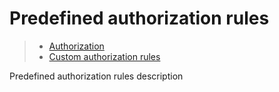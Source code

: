 # Predefined authorization rules

> * [Authorization](/model-definitions/authorization)
> * [Custom authorization rules](custom)

Predefined authorization rules description
